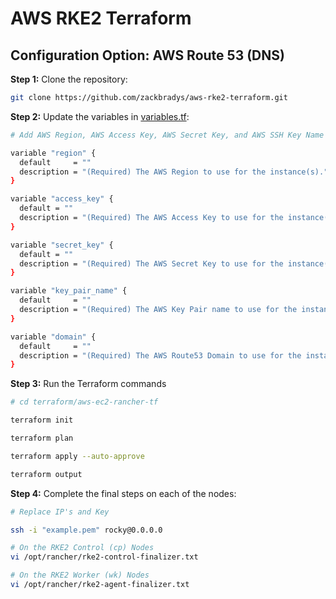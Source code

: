 # AWS RKE2 Terraform

## Configuration Option: **AWS Route 53 (DNS)**

**Step 1:** Clone the repository:

~~~ bash
git clone https://github.com/zackbradys/aws-rke2-terraform.git
~~~

**Step 2:** Update the variables in [variables.tf](/aws-ec2-rancher-tf/variables.tf):

~~~ bash
# Add AWS Region, AWS Access Key, AWS Secret Key, and AWS SSH Key Name

variable "region" {
  default     = ""
  description = "(Required) The AWS Region to use for the instance(s)."
}

variable "access_key" {
  default = ""
  description = "(Required) The AWS Access Key to use for the instance(s)."
}

variable "secret_key" {
  default = ""
  description = "(Required) The AWS Secret Key to use for the instance(s)."
}

variable "key_pair_name" {
  default     = ""
  description = "(Required) The AWS Key Pair name to use for the instance(s)."
}

variable "domain" {
  default     = ""
  description = "(Required) The AWS Route53 Domain to use for the instance(s)."
}
~~~

**Step 3:** Run the Terraform commands
```bash
# cd terraform/aws-ec2-rancher-tf

terraform init

terraform plan

terraform apply --auto-approve

terraform output
```


**Step 4:** Complete the final steps on each of the nodes:

```bash
# Replace IP's and Key

ssh -i "example.pem" rocky@0.0.0.0

# On the RKE2 Control (cp) Nodes
vi /opt/rancher/rke2-control-finalizer.txt

# On the RKE2 Worker (wk) Nodes
vi /opt/rancher/rke2-agent-finalizer.txt
```